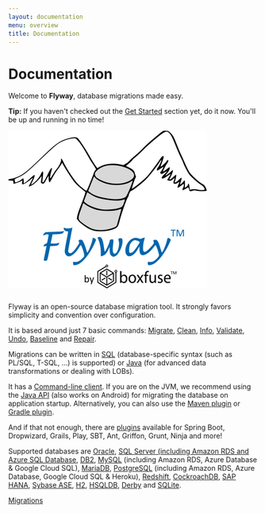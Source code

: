 ```yaml
---
layout: documentation
menu: overview
title: Documentation
---
```

# Documentation

<p>Welcome to <strong>Flyway</strong>, database migrations made easy.</p>

<div class="well well-small">
    <strong>Tip:</strong>
    If you haven't checked out the <a href="/getstarted">Get Started</a> section yet, do it now. You'll be up
    and running in no time!
</div>

<p class="center"><img src="/assets/logo/flyway-logo-tm.png" alt="Flyway" usemap="#logomap" style="padding-bottom: 10px"/>
    <map name="logomap">
        <area shape="rect" coords="130,260,370,330" href="https://boxfuse.com" alt="Boxfuse">
    </map>
</p>

<p>Flyway is an open-source database migration tool. It strongly favors simplicity and convention over
    configuration.</p>

<p>It is based around just 7 basic commands:
    <a href="/documentation/command/migrate">Migrate</a>,
    <a href="/documentation/command/clean">Clean</a>,
    <a href="/documentation/command/info">Info</a>,
    <a href="/documentation/command/validate">Validate</a>,
    <a href="/documentation/command/undo">Undo</a>,
    <a href="/documentation/command/baseline">Baseline</a> and
    <a href="/documentation/command/repair">Repair</a>.
</p>

<p>Migrations can be written in <a href="/documentation/migrations#sql-based-migrations">SQL</a>
    (database-specific syntax (such as PL/SQL, T-SQL, ...) is supported)
    or <a href="/documentation/migrations#java-based-migrations">Java</a>
    (for advanced data transformations or dealing with LOBs).</p>

<p>It has a <a href="/documentation/commandline">Command-line client</a>.
    If you are on the JVM, we recommend using the <a href="/documentation/api">Java API</a> (also works on Android)
    for migrating the database on application startup.
    Alternatively, you can also use the <a href="/documentation/maven">Maven plugin</a>
    or <a href="/documentation/gradle">Gradle plugin</a>.</p>

<p>And if that not enough, there are <a href="/documentation/plugins">plugins</a>
    available for Spring Boot, Dropwizard, Grails, Play, SBT, Ant, Griffon, Grunt, Ninja and more!</p>

<p>Supported databases are
    <a href="/documentation/database/oracle">Oracle</a>,
    <a href="/documentation/database/sqlserver">SQL Server (including Amazon RDS and Azure SQL Database</a>,
    <a href="/documentation/database/db2">DB2</a>,
    <a href="/documentation/database/mysql">MySQL</a> (including Amazon RDS, Azure Database &amp; Google Cloud SQL),
    <a href="/documentation/database/mariadb">MariaDB</a>,
    <a href="/documentation/database/postgresql">PostgreSQL</a> (including Amazon RDS, Azure Database, Google Cloud SQL &amp; Heroku),
    <a href="/documentation/database/redshift">Redshift</a>,
    <a href="/documentation/database/cockroachdb">CockroachDB</a>,
    <a href="/documentation/database/saphana">SAP HANA</a>,
    <a href="/documentation/database/sybasease">Sybase ASE</a>,
    <a href="/documentation/database/h2">H2</a>,
    <a href="/documentation/database/hsqldb">HSQLDB</a>,
    <a href="/documentation/database/derby">Derby</a> and
    <a href="/documentation/database/sqlite">SQLite</a>.</p>

<p class="next-steps">
    <a class="btn btn-primary" href="/documentation/migrations">Migrations <i class="fa fa-arrow-right"></i></a>
</p>